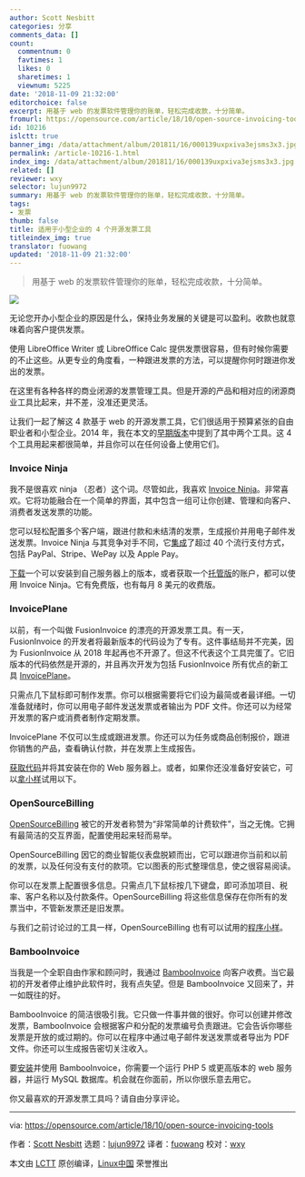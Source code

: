 ```yaml
---
author: Scott Nesbitt
categories: 分享
comments_data: []
count:
  commentnum: 0
  favtimes: 1
  likes: 0
  sharetimes: 1
  viewnum: 5225
date: '2018-11-09 21:32:00'
editorchoice: false
excerpt: 用基于 web 的发票软件管理你的账单，轻松完成收款，十分简单。
fromurl: https://opensource.com/article/18/10/open-source-invoicing-tools
id: 10216
islctt: true
banner_img: /data/attachment/album/201811/16/000139uxpxiva3ejsms3x3.jpg
permalink: /article-10216-1.html
index_img: /data/attachment/album/201811/16/000139uxpxiva3ejsms3x3.jpg.thumb.jpg
related: []
reviewer: wxy
selector: lujun9972
summary: 用基于 web 的发票软件管理你的账单，轻松完成收款，十分简单。
tags:
- 发票
thumb: false
title: 适用于小型企业的 4 个开源发票工具
titleindex_img: true
translator: fuowang
updated: '2018-11-09 21:32:00'
---
```



> 
> 用基于 web 的发票软件管理你的账单，轻松完成收款，十分简单。
> 
> 
> 


![](/data/attachment/album/201811/16/000139uxpxiva3ejsms3x3.jpg)


无论您开办小型企业的原因是什么，保持业务发展的关键是可以盈利。收款也就意味着向客户提供发票。


使用 LibreOffice Writer 或 LibreOffice Calc 提供发票很容易，但有时候你需要的不止这些。从更专业的角度看，一种跟进发票的方法，可以提醒你何时跟进你发出的发票。


在这里有各种各样的商业闭源的发票管理工具。但是开源的产品和相对应的闭源商业工具比起来，并不差，没准还更灵活。


让我们一起了解这 4 款基于 web 的开源发票工具，它们很适用于预算紧张的自由职业者和小型企业。2014 年，我在本文的[早期版本](https://opensource.com/business/14/9/4-open-source-invoice-tools)中提到了其中两个工具。这 4 个工具用起来都很简单，并且你可以在任何设备上使用它们。


### Invoice Ninja


我不是很喜欢 ninja （忍者）这个词。尽管如此，我喜欢 [Invoice Ninja](https://www.invoiceninja.org/)。非常喜欢。它将功能融合在一个简单的界面，其中包含一组可让你创建、管理和向客户、消费者发送发票的功能。


您可以轻松配置多个客户端，跟进付款和未结清的发票，生成报价并用电子邮件发送发票。Invoice Ninja 与其竞争对手不同，它[集成](https://www.invoiceninja.com/integrations/)了超过 40 个流行支付方式，包括 PayPal、Stripe、WePay 以及 Apple Pay。


[下载](https://github.com/invoiceninja/invoiceninja)一个可以安装到自己服务器上的版本，或者获取一个[托管版](https://www.invoiceninja.com/invoicing-pricing-plans/)的账户，都可以使用 Invoice Ninja。它有免费版，也有每月 8 美元的收费版。


### InvoicePlane


以前，有一个叫做 FusionInvoice 的漂亮的开源发票工具。有一天，FusionInvoice 的开发者将最新版本的代码设为了专有。这件事结局并不完美，因为 FusionInvoice 从 2018 年起再也不开源了。但这不代表这个工具完蛋了。它旧版本的代码依然是开源的，并且再次开发为包括 FusionInvoice 所有优点的新工具 [InvoicePlane](https://invoiceplane.com/)。


只需点几下鼠标即可制作发票。你可以根据需要将它们设为最简或者最详细。一切准备就绪时，你可以用电子邮件发送发票或者输出为 PDF 文件。你还可以为经常开发票的客户或消费者制作定期发票。


InvoicePlane 不仅可以生成或跟进发票。你还可以为任务或商品创制报价，跟进你销售的产品，查看确认付款，并在发票上生成报告。


[获取代码](https://wiki.invoiceplane.com/en/1.5/getting-started/installation)并将其安装在你的 Web 服务器上。或者，如果你还没准备好安装它，可以[拿小样](https://demo.invoiceplane.com/)试用以下。


### OpenSourceBilling


[OpenSourceBilling](http://www.opensourcebilling.org/) 被它的开发者称赞为“非常简单的计费软件”，当之无愧。它拥有最简洁的交互界面，配置使用起来轻而易举。


OpenSourceBilling 因它的商业智能仪表盘脱颖而出，它可以跟进你当前和以前的发票，以及任何没有支付的款项。它以图表的形式整理信息，使之很容易阅读。


你可以在发票上配置很多信息。只需点几下鼠标按几下键盘，即可添加项目、税率、客户名称以及付款条件。OpenSourceBilling 将这些信息保存在你所有的发票当中，不管新发票还是旧发票。


与我们之前讨论过的工具一样，OpenSourceBilling 也有可以试用的[程序小样](http://demo.opensourcebilling.org/)。


### BambooInvoice


当我是一个全职自由作家和顾问时，我通过 [BambooInvoice](https://www.bambooinvoice.net/) 向客户收费。当它最初的开发者停止维护此软件时，我有点失望。但是 BambooInvoice 又回来了，并一如既往的好。


BambooInvoice 的简洁很吸引我。它只做一件事并做的很好。你可以创建并修改发票，BambooInvoice 会根据客户和分配的发票编号负责跟进。它会告诉你哪些发票是开放的或过期的。你可以在程序中通过电子邮件发送发票或者导出为 PDF 文件。你还可以生成报告密切关注收入。


要[安装](https://sourceforge.net/projects/bambooinvoice/)并使用 BambooInvoice，你需要一个运行 PHP 5 或更高版本的 web 服务器，并运行 MySQL 数据库。机会就在你面前，所以你很乐意去用它。


你又最喜欢的开源发票工具吗？请自由分享评论。




---


via: <https://opensource.com/article/18/10/open-source-invoicing-tools>


作者：[Scott Nesbitt](https://opensource.com/users/scottnesbitt) 选题：[lujun9972](https://github.com/lujun9972) 译者：[fuowang](https://github.com/fuowang) 校对：[wxy](https://github.com/wxy)


本文由 [LCTT](https://github.com/LCTT/TranslateProject) 原创编译，[Linux中国](https://linux.cn/) 荣誉推出